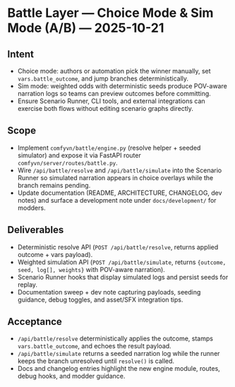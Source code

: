 # Battle Layer — Choice Mode & Sim Mode (A/B) — 2025-10-21

## Intent
- Choice mode: authors or automation pick the winner manually, set `vars.battle_outcome`, and jump branches deterministically.
- Sim mode: weighted odds with deterministic seeds produce POV-aware narration logs so teams can preview outcomes before committing.
- Ensure Scenario Runner, CLI tools, and external integrations can exercise both flows without editing scenario graphs directly.

## Scope
- Implement `comfyvn/battle/engine.py` (resolve helper + seeded simulator) and expose it via FastAPI router `comfyvn/server/routes/battle.py`.
- Wire `/api/battle/resolve` and `/api/battle/simulate` into the Scenario Runner so simulated narration appears in choice overlays while the branch remains pending.
- Update documentation (README, ARCHITECTURE, CHANGELOG, dev notes) and surface a development note under `docs/development/` for modders.

## Deliverables
- Deterministic resolve API (`POST /api/battle/resolve`, returns applied outcome + vars payload).
- Weighted simulation API (`POST /api/battle/simulate`, returns `{outcome, seed, log[], weights}` with POV-aware narration).
- Scenario Runner hooks that display simulated logs and persist seeds for replay.
- Documentation sweep + dev note capturing payloads, seeding guidance, debug toggles, and asset/SFX integration tips.

## Acceptance
- `/api/battle/resolve` deterministically applies the outcome, stamps `vars.battle_outcome`, and echoes the result payload.
- `/api/battle/simulate` returns a seeded narration log while the runner keeps the branch unresolved until `resolve()` is called.
- Docs and changelog entries highlight the new engine module, routes, debug hooks, and modder guidance.
